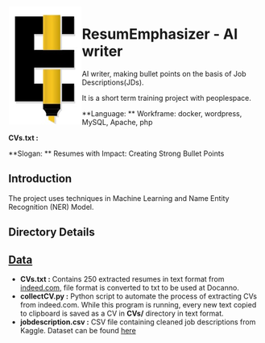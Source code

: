 <img src="https://github.com/hyun-hyang/ResumEmphasizer/blob/main/logo/logo.jpg" align="left" hspace="1" vspace="1">

# ResumEmphasizer - AI writer


AI writer, making bullet points on the basis of Job Descriptions(JDs).

It is a short term training project with peoplespace.



**Language: ** Workframe: docker, wordpress, MySQL, Apache, php

**CVs.txt :** 

**Slogan: ** Resumes with Impact: Creating Strong Bullet Points


## Introduction
The project uses techniques in Machine Learning and Name Entity Recognition (NER) Model.

## Directory Details

## [Data](https://github.com/prateekguptaiiitk/Resume_Classifier/tree/develop/Data)

- **CVs.txt :** Contains 250 extracted resumes in text format from [indeed.com](https://www.indeed.com), file format is converted to txt to be used at Docanno.
- **collectCV.py :** Python script to automate the process of extracting CVs from indeed.com. While this program is running, every new text copied to clipboard is saved as a CV in **CVs/** directory in text format.
- **jobdescription.csv :** CSV file containing cleaned job descriptions from Kaggle. Dataset can be found [here](https://www.kaggle.com/c/job-salary-prediction/data)

